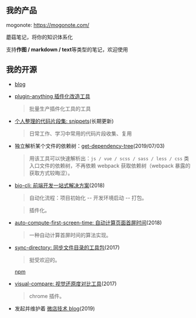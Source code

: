 ## 我的产品

mogonote: https://mogonote.com/

蘑菇笔记，将你的知识体系化

支持**作图 / markdown / text**等类型的笔记，欢迎使用

## 我的开源

+   [blog](https://github.com/hoperyy/blog)

+   [plugin-anything 插件化改造工具](https://github.com/hoperyy/blog/issues/150)

    > 批量生产插件化工具的工具

+   [个人整理的代码片段集: snippets](https://hoperyy.github.io/snippets/#/)(长期更新)

    > 日常工作、学习中常用的代码片段收集、复用

+   独立解析某个文件的依赖树：[get-dependency-tree](https://github.com/hoperyy/get-dependency-tree)(2019/07/03)

    > 用该工具可以快速解析出：`js / vue / scss / sass / less / css` 类入口文件的依赖树，不再依赖 webpack 获取依赖树（webpack 暴露的获取方式较晦涩）。

+   [bio-cli: 前端开发一站式解决方案](https://github.com/weidian-inc/bio-cli)(2018)

    > 自动化流程：项目初始化 -- 开发环境启动 -- 打包。

    > 插件化。

+   [auto-compute-first-screen-time: 自动计算页面首屏时间](https://github.com/hoperyy/auto-compute-first-screen-time)(2018)

    > 一种自动计算首屏时间的算法实现。

+   [sync-directory: 同步文件目录的工具包](https://github.com/hoperyy/sync-directory)(2017)

    > 挺受欢迎的。

    [npm](https://www.npmjs.com/package/sync-directory)

+   [visual-compare: 视觉还原度对比工具](https://github.com/hoperyy/visual-compare)(2017)
    
    > chrome 插件。

+   发起并维护着 [微店技术 blog](https://github.com/weidian-inc/weidian-tech-blog)(2019)


